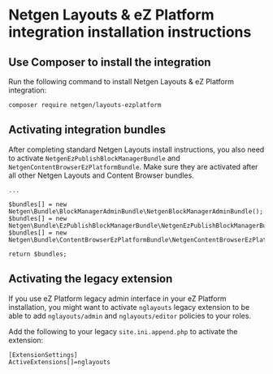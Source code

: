 Netgen Layouts & eZ Platform integration installation instructions
==================================================================

Use Composer to install the integration
---------------------------------------

Run the following command to install Netgen Layouts & eZ Platform integration:

```
composer require netgen/layouts-ezplatform
```

Activating integration bundles
------------------------------

After completing standard Netgen Layouts install instructions, you also need to
activate `NetgenEzPublishBlockManagerBundle` and `NetgenContentBrowserEzPlatformBundle`.
Make sure they are activated after all other Netgen Layouts and Content Browser bundles.

```
...

$bundles[] = new Netgen\Bundle\BlockManagerAdminBundle\NetgenBlockManagerAdminBundle();
$bundles[] = new Netgen\Bundle\EzPublishBlockManagerBundle\NetgenEzPublishBlockManagerBundle();
$bundles[] = new Netgen\Bundle\ContentBrowserEzPlatformBundle\NetgenContentBrowserEzPlatformBundle();

return $bundles;
```

Activating the legacy extension
-------------------------------

If you use eZ Platform legacy admin interface in your eZ Platform installation,
you might want to activate `nglayouts` legacy extension to be able to add
`nglayouts/admin` and `nglayouts/editor` policies to your roles.

Add the following to your legacy `site.ini.append.php` to activate the
extension:

```
[ExtensionSettings]
ActiveExtensions[]=nglayouts
```
